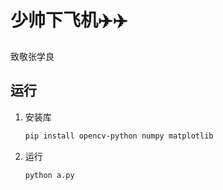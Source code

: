 # 少帅下飞机✈️✈️

致敬张学良

## 运行
1. 安装库
    ```bash
    pip install opencv-python numpy matplotlib
    ```
2. 运行
    ```bash
    python a.py
    ```